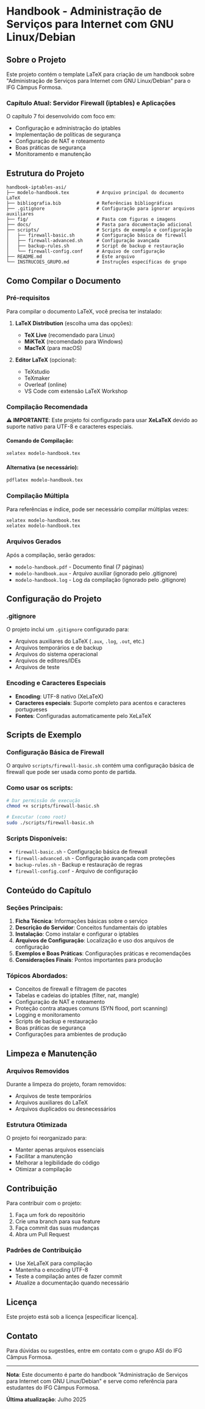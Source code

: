 # Handbook - Administração de Serviços para Internet com GNU Linux/Debian

## Sobre o Projeto

Este projeto contém o template LaTeX para criação de um handbook sobre "Administração de Serviços para Internet com GNU Linux/Debian" para o IFG Câmpus Formosa.

### Capítulo Atual: Servidor Firewall (iptables) e Aplicações

O capítulo 7 foi desenvolvido com foco em:
- Configuração e administração do iptables
- Implementação de políticas de segurança
- Configuração de NAT e roteamento
- Boas práticas de segurança
- Monitoramento e manutenção

## Estrutura do Projeto

```
handbook-iptables-asi/
├── modelo-handbook.tex          # Arquivo principal do documento LaTeX
├── bibliografia.bib             # Referências bibliográficas
├── .gitignore                   # Configuração para ignorar arquivos auxiliares
├── fig/                         # Pasta com figuras e imagens
├── docs/                        # Pasta para documentação adicional
├── scripts/                     # Scripts de exemplo e configuração
│   ├── firewall-basic.sh        # Configuração básica de firewall
│   ├── firewall-advanced.sh     # Configuração avançada
│   ├── backup-rules.sh          # Script de backup e restauração
│   └── firewall-config.conf     # Arquivo de configuração
├── README.md                    # Este arquivo
└── INSTRUCOES_GRUPO.md          # Instruções específicas do grupo
```

## Como Compilar o Documento

### Pré-requisitos

Para compilar o documento LaTeX, você precisa ter instalado:

1. **LaTeX Distribution** (escolha uma das opções):
   - **TeX Live** (recomendado para Linux)
   - **MiKTeX** (recomendado para Windows)
   - **MacTeX** (para macOS)

2. **Editor LaTeX** (opcional):
   - TeXstudio
   - TeXmaker
   - Overleaf (online)
   - VS Code com extensão LaTeX Workshop

### Compilação Recomendada

**⚠️ IMPORTANTE**: Este projeto foi configurado para usar **XeLaTeX** devido ao suporte nativo para UTF-8 e caracteres especiais.

#### Comando de Compilação:
```bash
xelatex modelo-handbook.tex
```

#### Alternativa (se necessário):
```bash
pdflatex modelo-handbook.tex
```

### Compilação Múltipla

Para referências e índice, pode ser necessário compilar múltiplas vezes:

```bash
xelatex modelo-handbook.tex
xelatex modelo-handbook.tex
```

### Arquivos Gerados

Após a compilação, serão gerados:
- `modelo-handbook.pdf` - Documento final (7 páginas)
- `modelo-handbook.aux` - Arquivo auxiliar (ignorado pelo .gitignore)
- `modelo-handbook.log` - Log da compilação (ignorado pelo .gitignore)

## Configuração do Projeto

### .gitignore

O projeto inclui um `.gitignore` configurado para:
- Arquivos auxiliares do LaTeX (`.aux`, `.log`, `.out`, etc.)
- Arquivos temporários e de backup
- Arquivos do sistema operacional
- Arquivos de editores/IDEs
- Arquivos de teste

### Encoding e Caracteres Especiais

- **Encoding**: UTF-8 nativo (XeLaTeX)
- **Caracteres especiais**: Suporte completo para acentos e caracteres portugueses
- **Fontes**: Configuradas automaticamente pelo XeLaTeX

## Scripts de Exemplo

### Configuração Básica de Firewall

O arquivo `scripts/firewall-basic.sh` contém uma configuração básica de firewall que pode ser usada como ponto de partida.

### Como usar os scripts:

```bash
# Dar permissão de execução
chmod +x scripts/firewall-basic.sh

# Executar (como root)
sudo ./scripts/firewall-basic.sh
```

### Scripts Disponíveis:

- `firewall-basic.sh` - Configuração básica de firewall
- `firewall-advanced.sh` - Configuração avançada com proteções
- `backup-rules.sh` - Backup e restauração de regras
- `firewall-config.conf` - Arquivo de configuração

## Conteúdo do Capítulo

### Seções Principais:

1. **Ficha Técnica**: Informações básicas sobre o serviço
2. **Descrição do Servidor**: Conceitos fundamentais do iptables
3. **Instalação**: Como instalar e configurar o iptables
4. **Arquivos de Configuração**: Localização e uso dos arquivos de configuração
5. **Exemplos e Boas Práticas**: Configurações práticas e recomendações
6. **Considerações Finais**: Pontos importantes para produção

### Tópicos Abordados:

- Conceitos de firewall e filtragem de pacotes
- Tabelas e cadeias do iptables (filter, nat, mangle)
- Configuração de NAT e roteamento
- Proteção contra ataques comuns (SYN flood, port scanning)
- Logging e monitoramento
- Scripts de backup e restauração
- Boas práticas de segurança
- Configurações para ambientes de produção

## Limpeza e Manutenção

### Arquivos Removidos

Durante a limpeza do projeto, foram removidos:
- Arquivos de teste temporários
- Arquivos auxiliares do LaTeX
- Arquivos duplicados ou desnecessários

### Estrutura Otimizada

O projeto foi reorganizado para:
- Manter apenas arquivos essenciais
- Facilitar a manutenção
- Melhorar a legibilidade do código
- Otimizar a compilação

## Contribuição

Para contribuir com o projeto:

1. Faça um fork do repositório
2. Crie uma branch para sua feature
3. Faça commit das suas mudanças
4. Abra um Pull Request

### Padrões de Contribuição

- Use XeLaTeX para compilação
- Mantenha o encoding UTF-8
- Teste a compilação antes de fazer commit
- Atualize a documentação quando necessário

## Licença

Este projeto está sob a licença [especificar licença].

## Contato

Para dúvidas ou sugestões, entre em contato com o grupo ASI do IFG Câmpus Formosa.

---

**Nota**: Este documento é parte do handbook "Administração de Serviços para Internet com GNU Linux/Debian" e serve como referência para estudantes do IFG Câmpus Formosa.

**Última atualização**: Julho 2025 